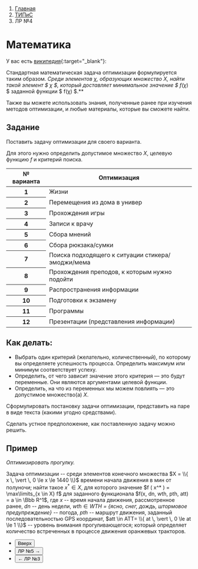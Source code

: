 <ol class="breadcrumb">
  <li class="breadcrumb-item"><a href="{{ site.baseurl }}">Главная</a></li>
  <li class="breadcrumb-item"><a href="{{ site.baseurl }}/TIPiS/index.html">ТИПиС</a></li>
  <li class="breadcrumb-item active">ЛР №4</li>
</ol>

<nav>
  <ul></ul>
</nav>

# Математика

У вас есть [википедия](https://ru.wikipedia.org/wiki/%D0%9E%D0%BF%D1%82%D0%B8%D0%BC%D0%B8%D0%B7%D0%B0%D1%86%D0%B8%D1%8F_(%D0%BC%D0%B0%D1%82%D0%B5%D0%BC%D0%B0%D1%82%D0%B8%D0%BA%D0%B0)){:target="_blank"}:

Стандартная математическая задача оптимизации формулируется таким образом. **Среди элементов $χ$, образующих множество $Χ$, найти такой элемент $ χ* $, который доставляет минимальное значение $ f(χ*) $ заданной функции $ f(χ) $.**

Также вы можете использовать знания, полученные ранее при изучения методов оптимизации, и любые материалы, которые вы сможете найти.

## Задание

Поставить задачу оптимизации для своего варианта.

Для этого нужно определить допустимое множество $X$, целевую функцию $f$ и критерий поиска.

<table class="table table-hover">
  <thead>
    <tr>
      <th scope="col">№ варианта</th>
      <th scope="col">Оптимизация</th>
    </tr>
  </thead>
  <tbody>
    <tr class="table-active">
      <th scope="row">1</th>
      <td>Жизни</td>
    </tr>
    <tr class="table-primary">
      <th scope="row">2</th>
      <td>Перемещения из дома в универ</td>
    </tr>
    <tr class="table-active">
      <th scope="row">3</th>
      <td>Прохождения игры</td>
    </tr>
    <tr class="table-primary">
      <th scope="row">4</th>
      <td>Записи к врачу</td>
    </tr>
    <tr class="table-active">
      <th scope="row">5</th>
      <td>Сбора мнений</td>
    </tr>
    <tr class="table-primary">
      <th scope="row">6</th>
      <td>Сбора рюкзака/сумки</td>
    </tr>
    <tr class="table-active">
      <th scope="row">7</th>
      <td>Поиска подходящего к ситуации стикера/эмоджи/мема</td>
    </tr>
    <tr class="table-primary">
      <th scope="row">8</th>
      <td>Прохождения преподов, к которым нужно подойти</td>
    </tr>
    <tr class="table-active">
      <th scope="row">9</th>
      <td>Распространения информации</td>
    </tr>
    <tr class="table-primary">
      <th scope="row">10</th>
      <td>Подготовки к экзамену</td>
    </tr>
    <tr class="table-active">
      <th scope="row">11</th>
      <td>Программы</td>
    </tr>
    <tr class="table-primary">
      <th scope="row">12</th>
      <td>Презентации (представления информации)</td>
    </tr>
   </tbody>
</table>

## Как делать:

* Выбрать один критерий (желательно, количественный), по которому вы определяете успешность процесса. Определить максимум или минимум соответствует успеху.
* Определить, от чего зависит значение этого критерия — это будут переменные. Они являются аргументами целевой функции.
* Определить, на что из переменных мы можем повлиять — это допустимое множество(а) $X$.

Сформулировать постановку задачи оптимизации, представить на паре в виде текста (какими угодно средствами).

Сделать устное предположение, как поставленную задачу можно решить.

## Пример

*Оптимизировать прогулку.*

Задача оптимизации -- среди элементов конечного множества $X = \\{ x \, \vert \, 0 \le x \le 1440 \\}$ времени начала движения в мин от полуночи; найти такое $x^* \in X$, для которого значение $f ( x^* ) = \max\limits_{x \in X} f$ для заданного функционала $f(x, dn, wth, pth, att) = a \in \Bbb R^1$, где $x$ -- время начала движения, рассмотренное ранее, $dn$ -- день недели, $wth \in WTH$ *= {ясно, снег, дождь, штормовое предупреждение}* -- погода, $pth$ -- маршрут движения, заданный последовательностью GPS координат, $att \in ATT= \\{ at \, \vert \, 0 \le at \le 1 \\}$ -- уровень внимания прогуливающегося; который определяет количество встреченных в процессе движения оранжевых тракторов.

<div class="row">
  <div class="col-lg-12">
   <ul class="list-unstyled">
     <li class="float-end">
       <button type="button" class="btn btn-outline-primary" onclick="window.location.href='#математика';">Вверх</button>
     </li>
     <li  class="float-end">
       <button type="button" class="btn btn-primary" onclick="window.location.href='{{ site.baseurl }}/TIPiS/labs/lab5.html';">ЛР №5 →</button>
     </li>
     <li>
       <button type="button" class="btn btn-primary" onclick="window.location.href='{{ site.baseurl }}/TIPiS/labs/lab3.html';">← ЛР №3</button>
     </li>
   </ul>
  </div>
</div>

